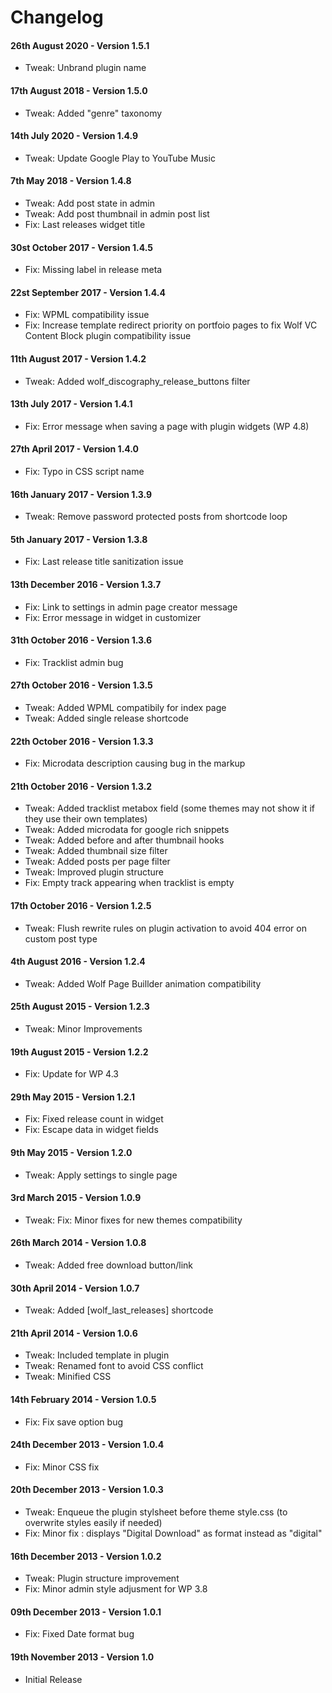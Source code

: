 # Changelog

#### 26th August 2020 - Version 1.5.1

-   Tweak: Unbrand plugin name

#### 17th August 2018 - Version 1.5.0

-   Tweak: Added "genre" taxonomy

#### 14th July 2020 - Version 1.4.9

-   Tweak: Update Google Play to YouTube Music

#### 7th May 2018 - Version 1.4.8

-   Tweak: Add post state in admin
-   Tweak: Add post thumbnail in admin post list
-   Fix: Last releases widget title

#### 30st October 2017 - Version 1.4.5

-   Fix: Missing label in release meta

#### 22st September 2017 - Version 1.4.4

-   Fix: WPML compatibility issue
-   Fix: Increase template redirect priority on portfoio pages to fix Wolf VC Content Block plugin compatibility issue

#### 11th August 2017 - Version 1.4.2

-   Tweak: Added wolf_discography_release_buttons filter

#### 13th July 2017 - Version 1.4.1

-   Fix: Error message when saving a page with plugin widgets (WP 4.8)

#### 27th April 2017 - Version 1.4.0

-   Fix: Typo in CSS script name

#### 16th January 2017 - Version 1.3.9

-   Tweak: Remove password protected posts from shortcode loop

#### 5th January 2017 - Version 1.3.8

-   Fix: Last release title sanitization issue

#### 13th December 2016 - Version 1.3.7

-   Fix: Link to settings in admin page creator message
-   Fix: Error message in widget in customizer

#### 31th October 2016 - Version 1.3.6

-   Fix: Tracklist admin bug

#### 27th October 2016 - Version 1.3.5

-   Tweak: Added WPML compatibily for index page
-   Tweak: Added single release shortcode

#### 22th October 2016 - Version 1.3.3

-   Fix: Microdata description causing bug in the markup

#### 21th October 2016 - Version 1.3.2

-   Tweak: Added tracklist metabox field (some themes may not show it if they use their own templates)
-   Tweak: Added microdata for google rich snippets
-   Tweak: Added before and after thumbnail hooks
-   Tweak: Added thumbnail size filter
-   Tweak: Added posts per page filter
-   Tweak: Improved plugin structure
-   Fix: Empty track appearing when tracklist is empty

#### 17th October 2016 - Version 1.2.5

-   Tweak: Flush rewrite rules on plugin activation to avoid 404 error on custom post type

#### 4th August 2016 - Version 1.2.4

-   Tweak: Added Wolf Page Buillder animation compatibility

#### 25th August 2015 - Version 1.2.3

-   Tweak: Minor Improvements

#### 19th August 2015 - Version 1.2.2

-   Fix: Update for WP 4.3

#### 29th May 2015 - Version 1.2.1

-   Fix: Fixed release count in widget
-   Fix: Escape data in widget fields

#### 9th May 2015 - Version 1.2.0

-   Tweak: Apply settings to single page

#### 3rd March 2015 - Version 1.0.9

-   Tweak: Fix: Minor fixes for new themes compatibility

#### 26th March 2014 - Version 1.0.8

-   Tweak: Added free download button/link

#### 30th April 2014 - Version 1.0.7

-   Tweak: Added [wolf_last_releases] shortcode

#### 21th April 2014 - Version 1.0.6

-   Tweak: Included template in plugin
-   Tweak: Renamed font to avoid CSS conflict
-   Tweak: Minified CSS

#### 14th February 2014 - Version 1.0.5

-   Fix: Fix save option bug

#### 24th December 2013 - Version 1.0.4

-   Fix: Minor CSS fix

#### 20th December 2013 - Version 1.0.3

-   Tweak: Enqueue the plugin stylsheet before theme style.css (to overwrite styles easily if needed)
-   Fix: Minor fix : displays "Digital Download" as format instead as "digital"

#### 16th December 2013 - Version 1.0.2

-   Tweak: Plugin structure improvement
-   Fix: Minor admin style adjusment for WP 3.8

#### 09th December 2013 - Version 1.0.1

-   Fix: Fixed Date format bug

#### 19th November 2013 - Version 1.0

-   Initial Release
